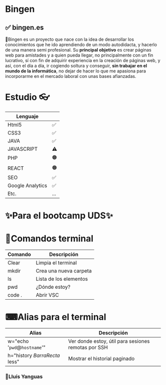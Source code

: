 # Bingen
## ✅ bingen.es

🎈Bingen es un proyecto que nace con la idea de desarrollar los conocimientos que he ido aprendiendo de un modo autodidacta, y hacerlo de una manera semi profesional. Su **principal objetivo** es crear páginas web para amistades y a quien pueda llegar, no principalmente con un fin lucrativo, sí con fin de adquirir experiencia en la creación de páginas web, y así, con el día a día, ir cogiendo soltura y conseguir, **sin trabajar en el mundo de la informática**, no dejar de hacer lo que me apasiona para incorporarme en el mercado laboral con unas bases afianzadas.

# Estudio 👓 
| Lenguaje | |
| ------ | ------ |
| Html5 | ✅ |
| CSS3 | ✅ |
| JAVA | ✅ |
| JAVASCRIPT | ⚠ |
| PHP | 🟠  |
| REACT| 🟠  |
| SEO | ✅ |
| Google Analytics |✅  |
| Etc. | ... |

# ✨Para el bootcamp UDS✨
# 👀Comandos terminal
| Comando | Descripción|
| ------  | ------ |
| Clear   |  Limpia el terminal|
| mkdir   |  Crea una nueva carpeta|
| ls      |  Lista de los elementos|
| pwd     |  ¿Dónde estoy?|
| code .  |  Abrir VSC |

# ⌨Alias para el terminal
| Alias |Descripción|
|-------|-----------|
|w="echo '`pwd`@`hostname`'"|Ver donde estoy, útil para sesiones remotas por SSH|
| h="history *BarraRecta* less"| Mostrar el historial paginado|


### 👀Lluís Yanguas
